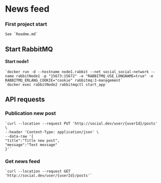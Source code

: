 # News feed

### First project start

    See `Readme.md`

## Start RabbitMQ

#### Start node1

    `docker run -d --hostname node1.rabbit --net social_social-network --name rabbitNode1 -p "15673:15672" -e "RABBITMQ_USE_LONGNAME=true" -e RABBITMQ_ERLANG_COOKIE="cookie" rabbitmq:3-management`
    `docker exec rabbitNode2 rabbitmqctl start_app`

## API requests

### Publication new post

    `curl --location --request PUT 'http://social.dev/user/{userId}/posts' \
    --header 'Content-Type: application/json' \
    --data-raw '{
    "title":"Title new post",
    "message":"Text message"
    }'`

### Get news feed

    `curl --location --request GET 'http://social.dev/user/{userId}/posts'`










